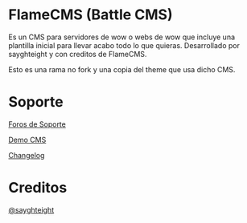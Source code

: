 # FlameCMS (Battle CMS)

Es un CMS para servidores de wow o webs de wow que incluye una plantilla inicial para llevar acabo todo lo que quieras.
Desarrollado por sayghteight y con creditos de FlameCMS.

Esto es una rama no fork y una copia del theme que usa dicho CMS.

# Soporte

[Foros de Soporte](http://stpoyect.freeforums.org)

[Demo CMS](http://flamecmsdemo-worldofgestion.rhcloud.com)

[Changelog](changelog.md)

# Creditos

[@sayghteight](https://github.com/sayghteight)

